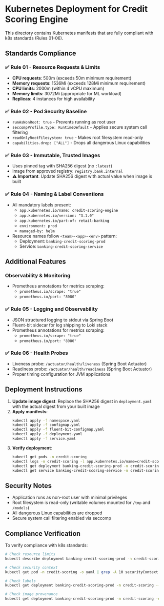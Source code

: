 # Kubernetes Deployment for Credit Scoring Engine

This directory contains Kubernetes manifests that are fully compliant with k8s standards (Rules 01-06).

## Standards Compliance

### ✅ Rule 01 - Resource Requests & Limits
- **CPU requests**: 500m (exceeds 50m minimum requirement)
- **Memory requests**: 1536Mi (exceeds 128Mi minimum requirement)
- **CPU limits**: 2000m (within 4 vCPU maximum)
- **Memory limits**: 3072Mi (appropriate for ML workload)
- **Replicas**: 4 instances for high availability

### ✅ Rule 02 - Pod Security Baseline
- `runAsNonRoot: true` - Prevents running as root user
- `seccompProfile.type: RuntimeDefault` - Applies secure system call filtering
- `readOnlyRootFilesystem: true` - Makes root filesystem read-only
- `capabilities.drop: ["ALL"]` - Drops all dangerous Linux capabilities

### ✅ Rule 03 - Immutable, Trusted Images
- Uses pinned tag with SHA256 digest (no `:latest`)
- Image from approved registry: `registry.bank.internal`
- **⚠️ Important**: Update SHA256 digest with actual value when image is built

### ✅ Rule 04 - Naming & Label Conventions
- All mandatory labels present:
  - `app.kubernetes.io/name: credit-scoring-engine`
  - `app.kubernetes.io/version: "3.1.0"`
  - `app.kubernetes.io/part-of: retail-banking`
  - `environment: prod`
  - `managed-by: helm`
- Resource names follow `<team>-<app>-<env>` pattern:
  - Deployment: `banking-credit-scoring-prod`
  - Service: `banking-credit-scoring-service`

## Additional Features

### Observability & Monitoring
- Prometheus annotations for metrics scraping:
  - `prometheus.io/scrape: "true"`
  - `prometheus.io/port: "8080"`

### ✅ Rule 05 - Logging and Observability
- JSON structured logging to stdout via Spring Boot
- Fluent-bit sidecar for log shipping to Loki stack
- Prometheus annotations for metrics scraping:
  - `prometheus.io/scrape: "true"`
  - `prometheus.io/port: "8080"`

### ✅ Rule 06 - Health Probes
- Liveness probe: `/actuator/health/liveness` (Spring Boot Actuator)
- Readiness probe: `/actuator/health/readiness` (Spring Boot Actuator)
- Proper timing configuration for JVM applications

## Deployment Instructions

1. **Update image digest**: Replace the SHA256 digest in `deployment.yaml` with the actual digest from your built image
2. **Apply manifests**:
   ```bash
   kubectl apply -f namespace.yaml
   kubectl apply -f configmap.yaml
   kubectl apply -f fluent-bit-configmap.yaml
   kubectl apply -f deployment.yaml
   kubectl apply -f service.yaml
   ```
3. **Verify deployment**:
   ```bash
   kubectl get pods -n credit-scoring
   kubectl logs -n credit-scoring -l app.kubernetes.io/name=credit-scoring-engine
   kubectl get deployment banking-credit-scoring-prod -n credit-scoring
   kubectl get service banking-credit-scoring-service -n credit-scoring
   ```

## Security Notes

- Application runs as non-root user with minimal privileges
- Root filesystem is read-only (writable volumes mounted for `/tmp` and `/models`)
- All dangerous Linux capabilities are dropped
- Secure system call filtering enabled via seccomp

## Compliance Verification

To verify compliance with k8s standards:

```bash
# Check resource limits
kubectl describe deployment banking-credit-scoring-prod -n credit-scoring | grep -A 10 "Limits\|Requests"

# Check security context
kubectl get pod -n credit-scoring -o yaml | grep -A 10 securityContext

# Check labels
kubectl get deployment banking-credit-scoring-prod -n credit-scoring --show-labels

# Check image provenance
kubectl get deployment banking-credit-scoring-prod -n credit-scoring -o jsonpath='{.spec.template.spec.containers[0].image}'
```
